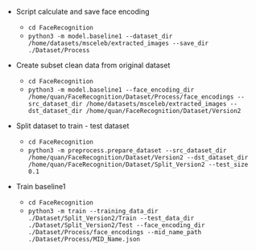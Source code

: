 * Script calculate and save face encoding
	* ``cd FaceRecognition``
	* ``python3 -m model.baseline1 --dataset_dir /home/datasets/msceleb/extracted_images --save_dir ./Dataset/Process``
* Create subset clean data from original dataset
	* ``cd FaceRecognition``
	* ``python3 -m model.baseline1 --face_encoding_dir /home/quan/FaceRecognition/Dataset/Process/face_encodings --src_dataset_dir /home/datasets/msceleb/extracted_images --dst_dataset_dir /home/quan/FaceRecognition/Dataset/Version2``
	
* Split dataset to train - test dataset
	* ``cd FaceRecognition``
	* ``python3 -m preprocess.prepare_dataset --src_dataset_dir /home/quan/FaceRecognition/Dataset/Version2 --dst_dataset_dir /home/quan/FaceRecognition/Dataset/Split_Version2 --test_size 0.1``
	
* Train baseline1
	* ``cd FaceRecognition``
	* ``python3 -m train --training_data_dir ./Dataset/Split_Version2/Train --test_data_dir ./Dataset/Split_Version2/Test --face_encoding_dir ./Dataset/Process/face_encodings --mid_name_path ./Dataset/Process/MID_Name.json``